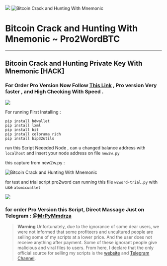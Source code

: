 ![](https://img.shields.io/badge/Build-Online-orange/?style=plastic&link=https://replit.com/@Pymmdrza/Pro2Word-BITCOIN-MNemonic?v=1)
![Bitcoin Crack and Hunting With Mnemonic](https://github.com/Pymmdrza/Pro2WordBTC/blob/mainx/pro2wordCover1.png 'Bitcoin Crack and Hunting With Mnemonic')

# Bitcoin Crack and Hunting With Mnemonic ~ Pro2WordBTC

---

## Bitcoin Crack and Hunting Private Key With Mnemonic [HACK]


### For Order Pro Version Now Follow [This Link](https://mmdrza.com/product/pro2word-crack-private-key-bitcoin-wallet-with-mnemonic/)  , Pro version Very faster , and High Checking With Speed .

![](https://github.com/Pymmdrza/Pro2WordBTC/blob/mainx/Pro2Word_PROVERSION-ScreenCapture.gif)


For running First Installing :

```
pip install hdwallet
pip install lxml
pip install bit
pip install colorama rich
pip install bip32utils
```

run this Script Neeeded Node , can u changed balance address with `localhost` and insert your node address on file `new2w.py` 

this capture from new2w.py :

![Bitcoin Crack and Hunting With Mnemonic](https://raw.githubusercontent.com/Pymmdrza/Pro2WordBTC/mainx/pro2word-node_exclusive.gif 'Bitcoin Crack and Hunting With Mnemonic')

for test and trial script pro2word can running this file `w2word-trial.py` with use `atomicwallet`

![](https://github.com/Pymmdrza/Pro2WordBTC/blob/mainx/p2word-trial.gif)


### for order Pro Version this Script, Direct Massage Just on Telegram : [@MrPyMmdrza](https://t.me/MrPyMmdrza)  


> **Warning**
> Unfortunately, due to the ignorance of some dear users, we were not informed that some profiteers and uncultured people are selling some of my scripts at a lower price. And the user does not receive anything after payment. Some of these ignorant people give malicious and viral files to users. From here, I declare that the only official source for selling my scripts is the [website](https://mmdrza.com) and [Telegram Channel](https://t.me/mpython3).

